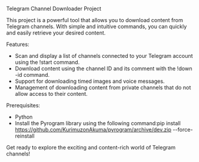 Telegram Channel Downloader Project

This project is a powerful tool that allows you to download content from Telegram channels. With simple and intuitive commands, you can quickly and easily retrieve your desired content.

Features:
- Scan and display a list of channels connected to your Telegram account using the !start command.
- Download content using the channel ID and its comment with the !down -id command.
- Support for downloading timed images and voice messages.
- Management of downloading content from private channels that do not allow access to their content.

Prerequisites:
- Python
- Install the Pyrogram library using the following command:pip install https://github.com/KurimuzonAkuma/pyrogram/archive/dev.zip --force-reinstall

Get ready to explore the exciting and content-rich world of Telegram channels!
